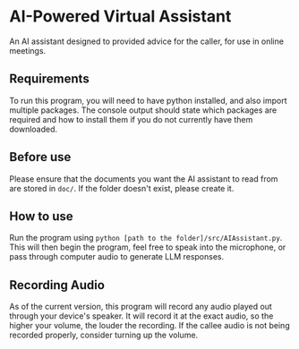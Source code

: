 # AI-Powered Virtual Assistant
An AI assistant designed to provided advice for the caller, for use in online meetings.

## Requirements
To run this program, you will need to have python installed, and also import multiple packages. The console output should state which packages are required and how to install them if you do not currently have them downloaded.

## Before use
Please ensure that the documents you want the AI assistant to read from are stored in `doc/`. If the folder doesn't exist, please create it.

## How to use
Run the program using `python [path to the folder]/src/AIAssistant.py`. This will then begin the program, feel free to speak into the microphone, or pass through computer audio to generate LLM responses.

## Recording Audio
As of the current version, this program will record any audio played out through your device's speaker. It will record it at the exact audio, so the higher your volume, the louder the recording. If the callee audio is not being recorded properly, consider turning up the volume.